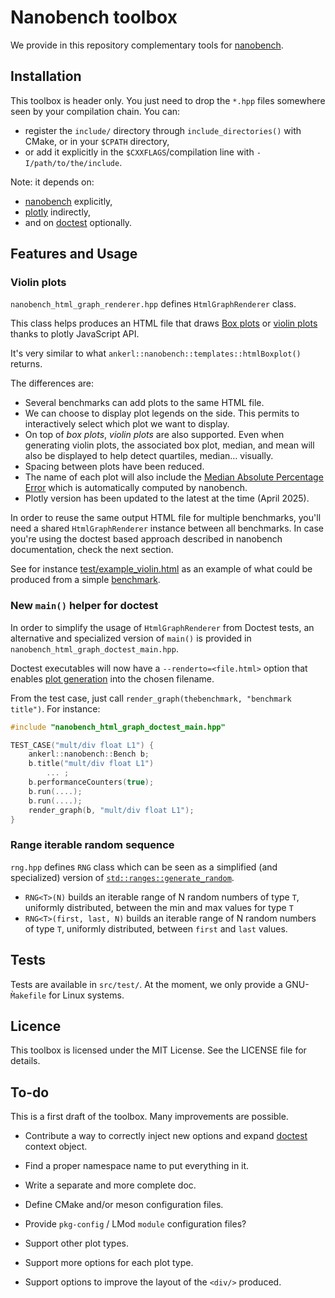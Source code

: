 # Nanobench toolbox

We provide in this repository complementary tools for [nanobench](https://nanobench.ankerl.com/).

## Installation

This toolbox is header only. You just need to drop the `*.hpp` files somewhere seen by your
compilation chain. You can:

- register the `include/` directory through `include_directories()` with CMake, or in your `$CPATH`
  directory,
- or add it explicitly in the `$CXXFLAGS`/compilation line with `-I/path/to/the/include`.

Note: it depends on:

- [nanobench](https://nanobench.ankerl.com/) explicitly,
- [plotly](https://plotly.com/javascript/) indirectly,
- and on [doctest](https://github.com/doctest/doctest) optionally.

## Features and Usage

### Violin plots

`nanobench_html_graph_renderer.hpp` defines `HtmlGraphRenderer` class.

This class helps produces an HTML file that draws
[Box plots](https://plotly.com/javascript/box-plots/) or
[violin plots](https://plotly.com/javascript/violin/) thanks to plotly JavaScript API.

It's very similar to what `ankerl::nanobench::templates::htmlBoxplot()` returns.

The differences are:

- Several benchmarks can add plots to the same HTML file.
- We can choose to display plot legends on the side. This permits to interactively select which plot
  we want to display.
- On top of _box plots_, _violin plots_ are also supported. Even when generating violin plots, the
  associated box plot, median, and mean will also be displayed to help detect quartiles, median…
  visually.
- Spacing between plots have been reduced.
- The name of each plot will also include the
  [Median Absolute Percentage Error](https://en.wikipedia.org/wiki/Mean_absolute_percentage_error)
  which is automatically computed by nanobench.
- Plotly version has been updated to the latest at the time (April 2025).

In order to reuse the same output HTML file for multiple benchmarks, you'll need a shared
`HtmlGraphRenderer` instance between all benchmarks. In case you're using the doctest based approach
described in nanobench documentation, check the next section.

See for instance [test/example_violin.html](src/test/example_violin.html) as an example of what
could be produced from a simple [benchmark](src/test/example_violin.cpp).

### New `main()` helper for doctest

In order to simplify the usage of `HtmlGraphRenderer` from Doctest tests, an alternative and
specialized version of `main()` is provided in `nanobench_html_graph_doctest_main.hpp`.

Doctest executables will now have a `--renderto=<file.html>` option that enables
[plot generation](#violin-plots) into the chosen filename.

From the test case, just call `render_graph(thebenchmark, "benchmark title")`. For instance:

```c++
#include "nanobench_html_graph_doctest_main.hpp"

TEST_CASE("mult/div float L1") {
    ankerl::nanobench::Bench b;
    b.title("mult/div float L1")
        ... ;
    b.performanceCounters(true);
    b.run(....);
    b.run(....);
    render_graph(b, "mult/div float L1");
}
```

### Range iterable random sequence

`rng.hpp` defines `RNG` class which can be seen as a simplified (and specialized) version of
[`std::ranges::generate_random`](https://en.cppreference.com/w/cpp/algorithm/ranges/generate_random).

- `RNG<T>(N)` builds an iterable range of N random numbers of type `T`, uniformly distributed,
  between the min and max values for type `T`
- `RNG<T>(first, last, N)` builds an iterable range of N random numbers of type `T`, uniformly
  distributed, between `first` and `last` values.

## Tests

Tests are available in `src/test/`. At the moment, we only provide a GNU-`M̀akefile` for Linux
systems.

## Licence

This toolbox is licensed under the MIT License. See the LICENSE file for details.

## To-do

This is a first draft of the toolbox. Many improvements are possible.

- Contribute a way to correctly inject new options and expand
  [doctest](https://github.com/doctest/doctest) context object.

- Find a proper namespace name to put everything in it.
- Write a separate and more complete doc.
- Define CMake and/or meson configuration files.
- Provide `pkg-config` / LMod `module` configuration files?

- Support other plot types.
- Support more options for each plot type.
- Support options to improve the layout of the `<div/>` produced.
